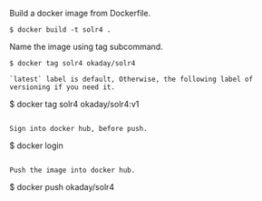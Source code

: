 Build a docker image from Dockerfile.

```
$ docker build -t solr4 .
```

Name the image using tag subcommand.

```
$ docker tag solr4 okaday/solr4

`latest` label is default, Otherwise, the following label of versioning if you need it.

```
$ docker tag solr4 okaday/solr4:v1
```

Sign into docker hub, before push.

```
$ docker login
```

Push the image into docker hub.

```
$ docker push okaday/solr4
```
